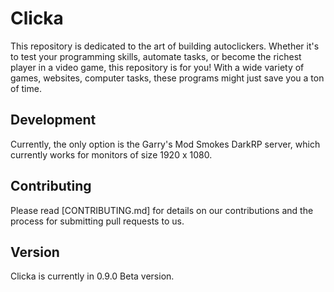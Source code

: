 # Clicka

This repository is dedicated to the art of building autoclickers. Whether it's to test your programming skills, automate tasks, or become the richest player in a video game, this repository is for you!
With a wide variety of games, websites, computer tasks, these programs might just save you a ton of time.

## Development
Currently, the only option is the Garry's Mod Smokes DarkRP server, which currently works for monitors of size 1920 x 1080.

## Contributing
Please read [CONTRIBUTING.md] for details on our contributions and the process for submitting pull requests to us.

## Version
Clicka is currently in 0.9.0 Beta version.

